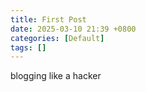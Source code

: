 ```yaml
---
title: First Post
date: 2025-03-10 21:39 +0800
categories: [Default]
tags: []
---
```


blogging like a hacker
